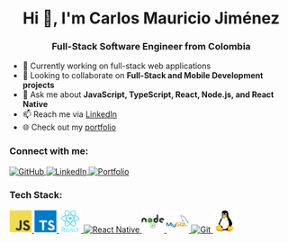 <h1 align="center">Hi 👋, I'm Carlos Mauricio Jiménez</h1>
<h3 align="center">Full-Stack Software Engineer from Colombia</h3>

* 💼 Currently working on full-stack web applications  
* 🤝 Looking to collaborate on **Full-Stack and Mobile Development projects**  
* 💬 Ask me about **JavaScript, TypeScript, React, Node.js, and React Native**  
* 📫 Reach me via [LinkedIn](https://www.linkedin.com/in/carlos-mauricio-jimenez-camargo-b82924207)  
* 🌐 Check out my [portfolio](https://carlosjimenez.netlify.app/)  

<h3 align="left">Connect with me:</h3>
<p align="left">
  <a href="https://github.com/Dghost32" target="_blank">
    <img align="center" src="https://cdn.jsdelivr.net/gh/devicons/devicon/icons/github/github-original.svg" alt="GitHub" height="30" width="40" />
  </a>
  <a href="https://www.linkedin.com/in/carlos-mauricio-jimenez-camargo-b82924207" target="_blank">
    <img align="center" src="https://raw.githubusercontent.com/rahuldkjain/github-profile-readme-generator/master/src/images/icons/Social/linked-in-alt.svg" alt="LinkedIn" height="30" width="40" />
  </a>
  <a href="https://carlosjimenez.netlify.app/" target="_blank">
    <img align="center" src="https://www.vectorlogo.zone/logos/netlify/netlify-icon.svg" alt="Portfolio" height="30" width="40" />
  </a>
</p>

<h3 align="left">Tech Stack:</h3>
<p align="left">
  <a href="https://developer.mozilla.org/en-US/docs/Web/JavaScript" target="_blank">
    <img src="https://raw.githubusercontent.com/devicons/devicon/master/icons/javascript/javascript-original.svg" alt="JavaScript" width="40" height="40"/>
  </a>
  <a href="https://www.typescriptlang.org/" target="_blank">
    <img src="https://raw.githubusercontent.com/devicons/devicon/master/icons/typescript/typescript-original.svg" alt="TypeScript" width="40" height="40"/>
  </a>
  <a href="https://reactjs.org/" target="_blank">
    <img src="https://raw.githubusercontent.com/devicons/devicon/master/icons/react/react-original-wordmark.svg" alt="React" width="40" height="40"/>
  </a>
  <a href="https://reactnative.dev/" target="_blank">
    <img src="https://reactnative.dev/img/header_logo.svg" alt="React Native" width="40" height="40"/>
  </a>
  <a href="https://nodejs.org" target="_blank">
    <img src="https://raw.githubusercontent.com/devicons/devicon/master/icons/nodejs/nodejs-original-wordmark.svg" alt="Node.js" width="40" height="40"/>
  </a>
  <a href="https://www.mysql.com/" target="_blank">
    <img src="https://raw.githubusercontent.com/devicons/devicon/master/icons/mysql/mysql-original-wordmark.svg" alt="MySQL" width="40" height="40"/>
  </a>
  <a href="https://git-scm.com/" target="_blank">
    <img src="https://www.vectorlogo.zone/logos/git-scm/git-scm-icon.svg" alt="Git" width="40" height="40"/>
  </a>
  <a href="https://www.linux.org/" target="_blank">
    <img src="https://raw.githubusercontent.com/devicons/devicon/master/icons/linux/linux-original.svg" alt="Linux" width="40" height="40"/>
  </a>
</p>
